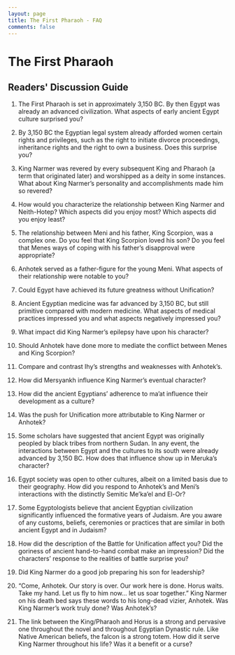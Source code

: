```yaml
---
layout: page
title: The First Pharaoh - FAQ
comments: false
---
```


# The First Pharaoh

## Readers' Discussion Guide


1. The First Pharaoh is set in approximately 3,150 BC. By then Egypt was already an advanced civilization. What aspects of early ancient Egypt culture surprised you?

2. By 3,150 BC the Egyptian legal system already afforded women certain rights and privileges, such as the right to initiate divorce proceedings, inheritance rights and the right to own a business. Does this surprise you? 

3. King Narmer was revered by every subsequent King and Pharaoh (a term that originated later) and worshipped as a deity in some instances. What about King Narmer’s personality and accomplishments made him so revered?

4. How would you characterize the relationship between King Narmer and Neith-Hotep? Which aspects did you enjoy most? Which aspects did you enjoy least?

5. The relationship between Meni and his father, King Scorpion, was a complex one. Do you feel that King Scorpion loved his son? Do you feel that Menes ways of coping with his father’s disapproval were appropriate? 

6. Anhotek served as a father-figure for the young Meni. What aspects of their relationship were notable to you?

7. Could Egypt have achieved its future greatness without Unification? 

8. Ancient Egyptian medicine was far advanced by 3,150 BC, but still primitive compared with modern medicine. What aspects of medical practices impressed you and what aspects negatively impressed you?

9. What impact did King Narmer’s epilepsy have upon his character?

10. Should Anhotek have done more to mediate the conflict between Menes and King Scorpion?

11. Compare and contrast Ihy’s strengths and weaknesses with Anhotek’s. 

12. How did Mersyankh influence King Narmer’s eventual character?

13. How did the ancient Egyptians’ adherence to ma’at influence their development as a culture?

14. Was the push for Unification more attributable to King Narmer or Anhotek?

15. Some scholars have suggested that ancient Egypt was originally peopled by black tribes from northern Sudan. In any event, the interactions between Egypt and the cultures to its south were already advanced by 3,150 BC. How does that influence show up in Meruka’s character?

16. Egypt society was open to other cultures, albeit on a limited basis due to their geography. How did you respond to Anhotek’s and Meni’s interactions with the distinctly Semitic Me’ka’el and El-Or? 

17. Some Egyptologists believe that ancient Egyptian civilization significantly influenced the formative years of Judaism. Are you aware of any customs, beliefs, ceremonies or practices that are similar in both ancient Egypt and in Judaism?

18. How did the description of the Battle for Unification affect you? Did the goriness of ancient hand-to-hand combat make an impression? Did the characters’ response to the realities of battle surprise you?

19. Did King Narmer do a good job preparing his son for leadership?

20. “Come, Anhotek. Our story is over. Our work here is done. Horus waits. Take my hand. Let us fly to him now… let us soar together.” King Narmer on his death bed says these words to his long-dead vizier, Anhotek. Was King Narmer’s work truly done? Was Anhotek’s? 

21. The link between the King/Pharaoh and Horus is a strong and pervasive one throughout the novel and throughout Egyptian Dynastic rule. Like Native American beliefs, the falcon is a strong totem. How did it serve King Narmer throughout his life? Was it a benefit or a curse?

